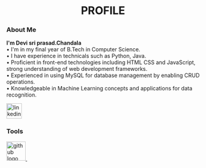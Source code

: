 <h1 align="center">PROFILE</h1>
<h3 align="left">About Me</h3>
<p align="left"><b>I'm Devi sri prasad.Chandala</b><br> • I'm in my final year of B.Tech in Computer Science.<br>• I have experience in technicals such as Python, Java.<br>• Proficient in front-end technologies including HTML CSS and JavaScript, strong understanding of web development frameworks.<br>•	Experienced in using MySQL for database management by enabling CRUD operations.<br>
•	Knowledgeable in Machine Learning concepts and applications for data recognition.
</p>
<a href="https://www.linkedin.com/in/devisriprasad-chandala-031a70257?utm_source=share&utm_campaign=share_via&utm_content=profile&utm_medium=android_app">
    <img src="https://img.shields.io/static/v1?message=LinkedIn&logo=linkedin&label=&color=0077B5&logoColor=white&labelColor" height="40" alt="linkedin logo"  />
  </a>
<h3 align="left">Tools</h3>
<div align="left">
  <a href="https://github.com/prasad12316">
  <img src="https://cdn.jsdelivr.net/gh/devicons/devicon/icons/github/github-original-wordmark.svg" height="50" alt="github logo"/>
  <img width="15" />
  
</div>
